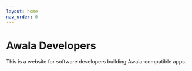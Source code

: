 ```yaml
---
layout: home
nav_order: 0
---
```


# Awala Developers

This is a website for software developers building Awala-compatible apps.
